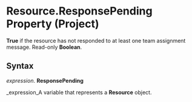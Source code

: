 
# Resource.ResponsePending Property (Project)

 **True** if the resource has not responded to at least one team assignment message. Read-only **Boolean**.


## Syntax

 _expression_. **ResponsePending**

 _expression_A variable that represents a  **Resource** object.

